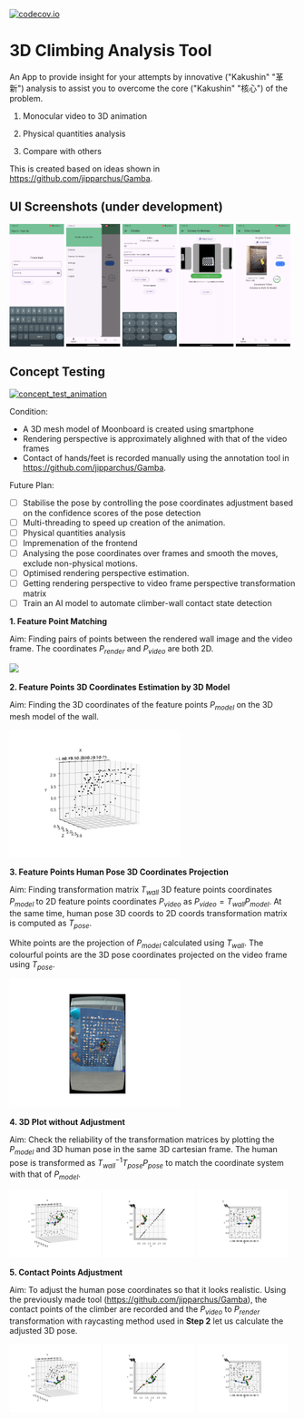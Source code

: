 [![codecov.io](https://codecov.io/github/jipparchus/KAKUSHIN/coverage.svg?branch=main)](https://app.codecov.io/github/jipparchus/KAKUSHIN?branch=main)

# 3D Climbing Analysis Tool

An App to provide insight for your attempts by innovative ("Kakushin" "革新") analysis to assist you to overcome the core ("Kakushin" "核心") of the problem.

1. Monocular video to 3D animation

2. Physical quantities analysis

3. Compare with others


This is created based on ideas shown in https://github.com/jipparchus/Gamba.

## UI Screenshots (under development)

<p>
  <img src="database/login.png" width="19%"/>
  <img src="database/sidebar.png" width="19%" />
  <img src="database/profile.png" width="19%" />
  <img src="database/calibration.png" width="19%" />
  <img src="database/video.png" width="19%" />
</p>

## Concept Testing

[![concept_test_animation](https://i3.ytimg.com/vi/7uWb7XOdLeM/sddefault.jpg)](https://youtu.be/7uWb7XOdLeM?si=7Y_7BfOQx9DI-j4g)

Condition:
- A 3D mesh model of Moonboard is created using smartphone
- Rendering perspective is approximately alighned with that of the video frames
- Contact of hands/feet is recorded manually using the annotation tool in https://github.com/jipparchus/Gamba.

Future Plan:
- [ ] Stabilise the pose by controlling the pose coordinates adjustment based on the confidence scores of the pose detection
- [ ] Multi-threading to speed up creation of the animation.
- [ ] Physical quantities analysis
- [ ] Impremenation of the frontend
- [ ] Analysing the pose coordinates over frames and smooth the moves, exclude non-physical motions.
- [ ] Optimised rendering perspective estimation.
- [ ] Getting rendering perspective to video frame perspective transformation matrix
- [ ] Train an AI model to automate climber-wall contact state detection

**1. Feature Point Matching**

Aim: Finding pairs of points between the rendered wall image and the video frame. The coordinates $P_{render}$ and $P_{video}$ are both 2D.

<p>
  <img src="database/featurepoint_matching.png" width="60%"/>
</p>

**2. Feature Points 3D Coordinates Estimation by 3D Model**

Aim: Finding the 3D coordinates of the feature points $P_{model}$ on the 3D mesh model of the wall.

<p>
  <img src="database/featurepoints3D_rendering.png" width="60%"/>
</p>

**3. Feature Points Human Pose 3D Coordinates Projection**

Aim: Finding transformation matrix $T_{wall}$  3D feature points coordinates $P_{model}$ to 2D feature points coordinates $P_{video}$ as $P_{video}=T_{wall} P_{model}$. At the same time, human pose 3D coords to 2D coords transformation matrix is computed as $T_{pose}$.

White points are the projection of $P_{model}$ calculated using $T_{wall}$. The colourful points are the 3D pose coordinates projected on the video frame using $T_{pose}$.

<p>
  <img src="database/feturepoints_posekp_projection.png" width="60%"/>
</p>

**4. 3D Plot without Adjustment**

Aim: Check the reliability of the transformation matrices by plotting the $P_{model}$ and 3D human pose in the same 3D cartesian frame. The human pose is transformed as $T_{wall}^{-1} T_{pose} P_{pose}$ to match the coordinate system with that of $P_{model}$.

<p>
  <img src="database/wall_pose_wimple_not_calibrated_1.png" width="32%"/>
  <img src="database/wall_pose_wimple_not_calibrated_2.png" width="32%"/>
  <img src="database/wall_pose_wimple_not_calibrated_3.png" width="32%"/>
</p>

**5. Contact Points Adjustment**

Aim: To adjust the human pose coordinates so that it looks realistic. Using the previously made tool (https://github.com/jipparchus/Gamba), the contact points of the climber are recorded and the $P_{video}$ to $P_{render}$ transformation with raycasting method used in **Step 2** let us calculate the adjusted 3D pose.

<p>
  <img src="database/wall_pose_wimple_calibrated_1.png" width="32%"/>
  <img src="database/wall_pose_wimple_calibrated_2.png" width="32%"/>
  <img src="database/wall_pose_wimple_calibrated_3.png" width="32%"/>
</p>

